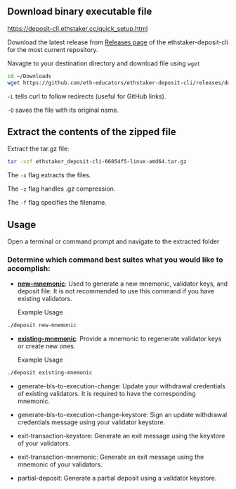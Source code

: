 ## Download binary executable file
https://deposit-cli.ethstaker.cc/quick_setup.html

Download the latest release from [Releases page](https://github.com/eth-educators/ethstaker-deposit-cli/releases) of the ethstaker-deposit-cli for the most current repository.

Navagte to your destination directory and download file using ```wget```

```bash
cd ~/Downloads
wget https://github.com/eth-educators/ethstaker-deposit-cli/releases/download/v0.2.1/ethstaker_deposit-cli-66054f5-linux-amd64.tar.gz
```

```-L``` tells curl to follow redirects (useful for GitHub links).

```-O``` saves the file with its original name.


## Extract the contents of the zipped file

Extract the tar.gz file:

```bash
tar -xzf ethstaker_deposit-cli-66054f5-linux-amd64.tar.gz
```

The ```-x``` flag extracts the files.

The ```-z``` flag handles .gz compression.

The ```-f``` flag specifies the filename.


## Usage
Open a terminal or command prompt and navigate to the extracted folder

### Determine which command best suites what you would like to accomplish:

- [**new-mnemonic**](https://deposit-cli.ethstaker.cc/new_mnemonic.html): Used to generate a new mnemonic, validator keys, and deposit file. It is not recommended to use this command if you have existing validators.

  Example Usage

```bash
./deposit new-mnemonic
```

- [**existing-mnemonic**](https://deposit-cli.ethstaker.cc/existing_mnemonic.html): Provide a mnemonic to regenerate validator keys or create new ones.

  Example Usage

```bash
./deposit existing-mnemonic
```

- generate-bls-to-execution-change: Update your withdrawal credentials of existing validators. It is required to have the corresponding mnemonic.

- generate-bls-to-execution-change-keystore: Sign an update withdrawal credentials message using your validator keystore.

- exit-transaction-keystore: Generate an exit message using the keystore of your validators.

- exit-transaction-mnemonic: Generate an exit message using the mnemonic of your validators.

- partial-deposit: Generate a partial deposit using a validator keystore.
